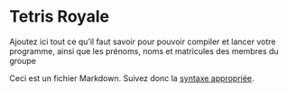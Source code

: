 # Tetris Royale

Ajoutez ici tout ce qu’il faut savoir pour pouvoir compiler et lancer votre programme, ainsi que les prénoms, noms et matricules des membres du groupe

Ceci est un fichier Markdown. Suivez donc la [syntaxe appropriée](https://docs.gitlab.com/ee/user/markdown.html).
